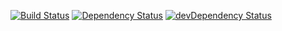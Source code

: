 [![Build Status](https://travis-ci.org/errorx666/error-bot.svg)](https://travis-ci.org/errorx666/error-bot)
[![Dependency Status](https://david-dm.org/errorx666/error-bot.svg)](https://david-dm.org/errorx666/error-bot)
[![devDependency Status](https://david-dm.org/errorx666/error-bot/dev-status.svg)](https://david-dm.org/errorx666/error-bot#info=devDependencies)
